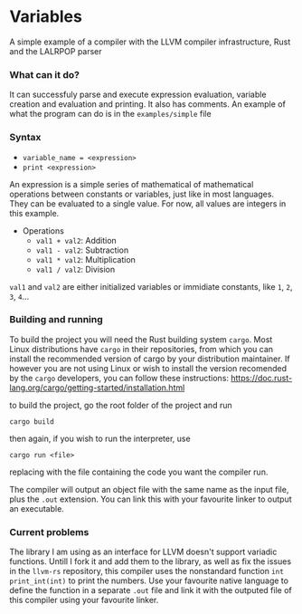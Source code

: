 # Variables
A simple example of a compiler with the LLVM compiler infrastructure, Rust and the LALRPOP parser

### What can it do?
It can successfuly parse and execute expression evaluation, variable creation and evaluation and printing. It also has comments.
An example of what the program can do is in the `examples/simple` file

### Syntax
- `variable_name = <expression>`
- `print <expression>`

An expression is a simple series of mathematical of mathematical operations between constants or variables, just like in most languages. They can be evaluated to a single value. For now, all values are integers in this example.

- Operations
  - `val1 + val2`: Addition
  - `val1 - val2`: Subtraction
  - `val1 * val2`: Multiplication
  - `val1 / val2`: Division
  
`val1` and `val2` are either initialized variables or immidiate constants, like `1`, `2`, `3`, `4`...

### Building and running
To build the project you will need the Rust building system `cargo`. Most Linux distributions have `cargo` in their repositories, from which you can install the recommended version of cargo by your distribution maintainer. If however you are not using Linux or wish to install the version recomended by the `cargo` developers, you can follow these instructions: https://doc.rust-lang.org/cargo/getting-started/installation.html

to build the project, go the root folder of the project and run

	cargo build

then again, if you wish to run the interpreter, use

	cargo run <file>

replacing <file> with the file containing the code you want the compiler run.

The compiler will output an object file with the same name as the input file, plus the `.out` extension. You can link this with your favourite linker to output an executable.

### Current problems
The library I am using as an interface for LLVM doesn't support variadic functions. Untill I fork it and add them to the library, as well as fix the issues in the `llvm-rs` repository, this compiler uses the nonstandard function `int print_int(int)` to print the numbers. Use your favourite native language to define the function in a separate `.out` file and link it with the outputed file of this compiler using your favourite linker.
